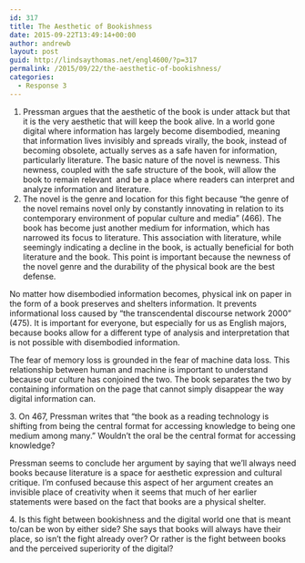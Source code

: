 ```yaml
---
id: 317
title: The Aesthetic of Bookishness
date: 2015-09-22T13:49:14+00:00
author: andrewb
layout: post
guid: http://lindsaythomas.net/engl4600/?p=317
permalink: /2015/09/22/the-aesthetic-of-bookishness/
categories:
  - Response 3
---
```

  1. Pressman argues that the aesthetic of the book is under attack but that it is the very aesthetic that will keep the book alive. In a world gone digital where information has largely become disembodied, meaning that information lives invisibly and spreads virally, the book, instead of becoming obsolete, actually serves as a safe haven for information, particularly literature. The basic nature of the novel is newness. This newness, coupled with the safe structure of the book, will allow the book to remain relevant  and be a place where readers can interpret and analyze information and literature.
  2. The novel is the genre and location for this fight because &#8220;the genre of the novel remains novel only by constantly innovating in relation to its contemporary environment of popular culture and media&#8221; (466). The book has become just another medium for information, which has narrowed its focus to literature. This association with literature, while seemingly indicating a decline in the book, is actually beneficial for both literature and the book. This point is important because the newness of the novel genre and the durability of the physical book are the best defense.

No matter how disembodied information becomes, physical ink on paper in the form of a book preserves and shelters information. It prevents informational loss caused by &#8220;the transcendental discourse network 2000&#8221; (475). It is important for everyone, but especially for us as English majors, because books allow for a different type of analysis and interpretation that is not possible with disembodied information.

The fear of memory loss is grounded in the fear of machine data loss. This relationship between human and machine is important to understand because our culture has conjoined the two. The book separates the two by containing information on the page that cannot simply disappear the way digital information can.

3. On 467, Pressman writes that &#8220;the book as a reading technology is shifting from being the central format for accessing knowledge to being one medium among many.&#8221; Wouldn&#8217;t the oral be the central format for accessing knowledge?

Pressman seems to conclude her argument by saying that we&#8217;ll always need books because literature is a space for aesthetic expression and cultural critique. I&#8217;m confused because this aspect of her argument creates an invisible place of creativity when it seems that much of her earlier statements were based on the fact that books are a physical shelter.

4. Is this fight between bookishness and the digital world one that is meant to/can be won by either side? She says that books will always have their place, so isn&#8217;t the fight already over? Or rather is the fight between books and the perceived superiority of the digital?